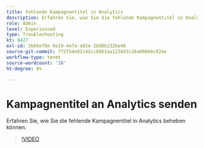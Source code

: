 ```yaml
---
title: Fehlende Kampagnentitel in Analytics
description: Erfahren Sie, wie Sie die fehlende Kampagnentitel in Analytics beheben können.
role: Admin
level: Experienced
type: Troubleshooting
kt: 8427
exl-id: 3bb6e76e-9a19-4e7a-a82e-28d0b232be46
source-git-commit: 772f54e81c42cc88b1aa123843c36a06866c024e
workflow-type: tm+mt
source-wordcount: '28'
ht-degree: 0%

---
```


# Kampagnentitel an Analytics senden

Erfahren Sie, wie Sie die fehlende Kampagnentitel in Analytics beheben können.

>[!VIDEO](https://video.tv.adobe.com/v/335983?quality=12)
